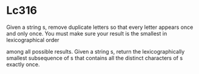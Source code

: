 # Lc316

Given a string s, remove duplicate letters so that every letter appears once and only once. You must make sure your result is 
the smallest in lexicographical order

 among all possible results.
Given a string s, return the lexicographically smallest subsequence of s that contains all the distinct characters of s exactly once.
